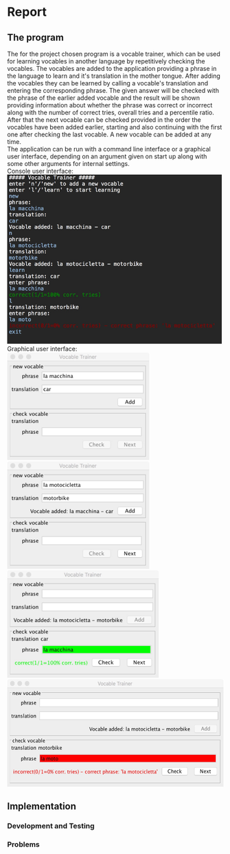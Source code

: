 # Report
## The program
The for the project chosen program is a vocable trainer, which can be used for learning vocables in another language by repetitively checking the vocables. The vocables are added to the application providing a phrase in the language to learn and it's translation in the mother tongue. After adding the vocables they can be learned by calling a vocable's translation and entering the corresponding phrase. The given answer will be checked with the phrase of the earlier added vocable and the result will be shown providing information about whether the phrase was correct or incorrect along with the number of correct tries, overall tries and a percentile ratio. After that the next vocable can be checked provided in the order the vocables have been added earlier, starting and also continuing with the first one after checking the last vocable. A new vocable can be added at any time.  
The application can be run with a command line interface or a graphical user interface, depending on an argument given on start up along with some other arguments for internal settings.  
Console user interface:  
<img src="./console_screenshot.jpeg" width="500">  
Graphical user interface:  
<img src="./gui_screenshot1.jpeg" height="250"> <img src="./gui_screenshot2.jpeg" height="250">  
<img src="./gui_screenshot3.jpeg" height="250"> <img src="./gui_screenshot4.jpeg" height="250">  


## Implementation
### Development and Testing
### Problems
